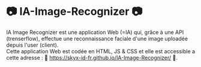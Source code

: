 # 📷 IA-Image-Recognizer 📷

IA Image Recognizer est une application Web (=IA) qui, grâce à une API (trenserflow), effectue une reconnaissance faciale d'une image uploadée depuis l'user (client). <br>
Cette application Web est codée en HTML, JS & CSS et elle est accessible a cette adresse : 🔗 https://skyx-id-fr.github.io/IA-Image-Recognizer/ 🔗.
